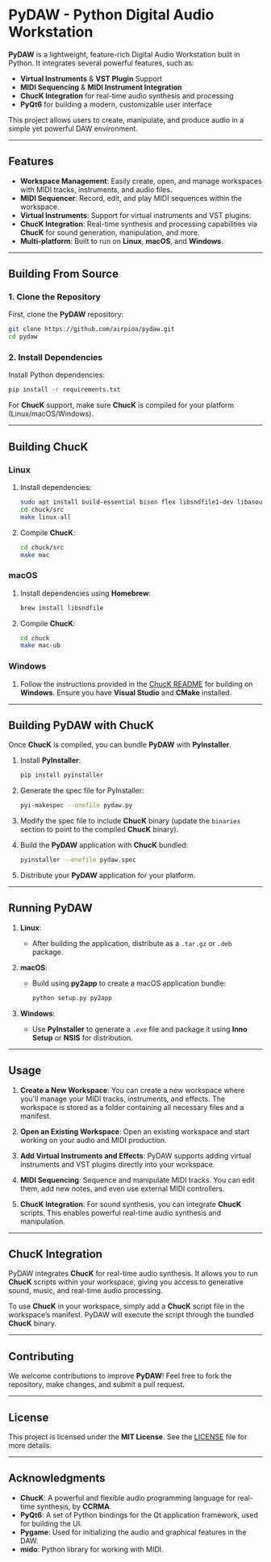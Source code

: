 

# **PyDAW** - Python Digital Audio Workstation

**PyDAW** is a lightweight, feature-rich Digital Audio Workstation built in Python. It integrates several powerful features, such as:

- **Virtual Instruments** & **VST Plugin** Support
- **MIDI Sequencing** & **MIDI Instrument Integration**
- **ChucK Integration** for real-time audio synthesis and processing
- **PyQt6** for building a modern, customizable user interface

This project allows users to create, manipulate, and produce audio in a simple yet powerful DAW environment.

---

## **Features**

- **Workspace Management**: Easily create, open, and manage workspaces with MIDI tracks, instruments, and audio files.
- **MIDI Sequencer**: Record, edit, and play MIDI sequences within the workspace.
- **Virtual Instruments**: Support for virtual instruments and VST plugins.
- **ChucK Integration**: Real-time synthesis and processing capabilities via **ChucK** for sound generation, manipulation, and more.
- **Multi-platform**: Built to run on **Linux**, **macOS**, and **Windows**.

---

## **Building From Source**

### **1. Clone the Repository**

First, clone the **PyDAW** repository:
```bash
git clone https://github.com/airpioa/pydaw.git
cd pydaw
```

### **2. Install Dependencies**

Install Python dependencies:
```bash
pip install -r requirements.txt
```

For **ChucK** support, make sure **ChucK** is compiled for your platform (Linux/macOS/Windows).

---

## **Building ChucK**

### **Linux**

1. Install dependencies:
   ```bash
   sudo apt install build-essential bison flex libsndfile1-dev libasound2-dev libpulse-dev libjack-jackd2-dev
   cd chuck/src
   make linux-all
   ```

2. Compile **ChucK**:
   ```bash
   cd chuck/src
   make mac
   ```

### **macOS**

1. Install dependencies using **Homebrew**:
   ```bash
   brew install libsndfile
   ```

2. Compile **ChucK**:
   ```bash
   cd chuck
   make mac-ub
   ```

### **Windows**

1. Follow the instructions provided in the [ChucK README](https://github.com/ccrma/chuck/blob/master/README.md) for building on **Windows**. Ensure you have **Visual Studio** and **CMake** installed.

---

## **Building PyDAW with ChucK**

Once **ChucK** is compiled, you can bundle **PyDAW** with **PyInstaller**.

1. Install **PyInstaller**:
   ```bash
   pip install pyinstaller
   ```

2. Generate the spec file for PyInstaller:
   ```bash
   pyi-makespec --onefile pydaw.py
   ```

3. Modify the spec file to include **ChucK** binary (update the `binaries` section to point to the compiled **ChucK** binary).

4. Build the **PyDAW** application with **ChucK** bundled:
   ```bash
   pyinstaller --onefile pydaw.spec
   ```

5. Distribute your **PyDAW** application for your platform.

---

## **Running PyDAW**

1. **Linux**:
   - After building the application, distribute as a `.tar.gz` or `.deb` package.

2. **macOS**:
   - Build using **py2app** to create a macOS application bundle:
     ```bash
     python setup.py py2app
     ```

3. **Windows**:
   - Use **PyInstaller** to generate a `.exe` file and package it using **Inno Setup** or **NSIS** for distribution.

---

## **Usage**

1. **Create a New Workspace**: You can create a new workspace where you'll manage your MIDI tracks, instruments, and effects. The workspace is stored as a folder containing all necessary files and a manifest.

2. **Open an Existing Workspace**: Open an existing workspace and start working on your audio and MIDI production.

3. **Add Virtual Instruments and Effects**: PyDAW supports adding virtual instruments and VST plugins directly into your workspace.

4. **MIDI Sequencing**: Sequence and manipulate MIDI tracks. You can edit them, add new notes, and even use external MIDI controllers.

5. **ChucK Integration**: For sound synthesis, you can integrate **ChucK** scripts. This enables powerful real-time audio synthesis and manipulation.

---

## **ChucK Integration**

PyDAW integrates **ChucK** for real-time audio synthesis. It allows you to run **ChucK** scripts within your workspace, giving you access to generative sound, music, and real-time audio processing. 

To use **ChucK** in your workspace, simply add a **ChucK** script file in the workspace’s manifest. PyDAW will execute the script through the bundled **ChucK** binary. 

---

## **Contributing**

We welcome contributions to improve **PyDAW**! Feel free to fork the repository, make changes, and submit a pull request.

---

## **License**

This project is licensed under the **MIT License**. See the [LICENSE](LICENSE) file for more details.

---

## **Acknowledgments**

- **ChucK**: A powerful and flexible audio programming language for real-time synthesis, by **CCRMA**.
- **PyQt6**: A set of Python bindings for the Qt application framework, used for building the UI.
- **Pygame**: Used for initializing the audio and graphical features in the DAW.
- **mido**: Python library for working with MIDI.
